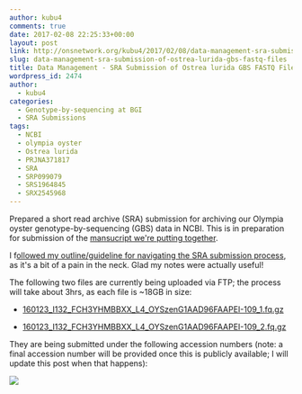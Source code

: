 ```yaml
---
author: kubu4
comments: true
date: 2017-02-08 22:25:33+00:00
layout: post
link: http://onsnetwork.org/kubu4/2017/02/08/data-management-sra-submission-of-ostrea-lurida-gbs-fastq-files/
slug: data-management-sra-submission-of-ostrea-lurida-gbs-fastq-files
title: Data Management - SRA Submission of Ostrea lurida GBS FASTQ Files
wordpress_id: 2474
author:
  - kubu4
categories:
  - Genotype-by-sequencing at BGI
  - SRA Submissions
tags:
  - NCBI
  - olympia oyster
  - Ostrea lurida
  - PRJNA371817
  - SRA
  - SRP099079
  - SRS1964845
  - SRX2545968
---
```


Prepared a short read archive (SRA) submission for archiving our Olympia oyster genotype-by-sequencing (GBS) data in NCBI. This is in preparation for submission of the [mansucript we're putting together](https://www.authorea.com/users/4974/articles/149442).

I f[ollowed my outline/guideline for navigating the SRA submission process](http://onsnetwork.org/kubu4/2016/03/23/data-management-sra-submission-overview/), as it's a bit of a pain in the neck. Glad my notes were actually useful!

The following two files are currently being uploaded via FTP; the process will take about 3hrs, as each file is ~18GB in size:





  * [160123_I132_FCH3YHMBBXX_L4_OYSzenG1AAD96FAAPEI-109_1.fq.gz](http://owl.fish.washington.edu/nightingales/O_lurida/20160223_gbs/160123_I132_FCH3YHMBBXX_L4_OYSzenG1AAD96FAAPEI-109_1.fq.gz)



  * [160123_I132_FCH3YHMBBXX_L4_OYSzenG1AAD96FAAPEI-109_2.fq.gz](http://owl.fish.washington.edu/nightingales/O_lurida/20160223_gbs/160123_I132_FCH3YHMBBXX_L4_OYSzenG1AAD96FAAPEI-109_2.fq.gz)








They are being submitted under the following accession numbers (note: a final accession number will be provided once this is publicly available; I will update this post when that happens):

[![](http://eagle.fish.washington.edu/Arabidopsis/20170208_SRA_submission_oly_gbs.png)](http://eagle.fish.washington.edu/Arabidopsis/20170208_SRA_submission_oly_gbs.png)
